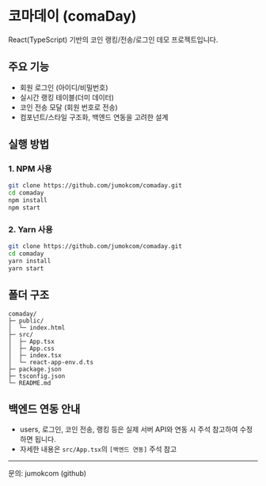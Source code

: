 # 코마데이 (comaDay)

React(TypeScript) 기반의 코인 랭킹/전송/로그인 데모 프로젝트입니다.

## 주요 기능
- 회원 로그인 (아이디/비밀번호)
- 실시간 랭킹 테이블(더미 데이터)
- 코인 전송 모달 (회원 번호로 전송)
- 컴포넌트/스타일 구조화, 백엔드 연동을 고려한 설계

## 실행 방법

### 1. NPM 사용
```bash
git clone https://github.com/jumokcom/comaday.git
cd comaday
npm install
npm start
```

### 2. Yarn 사용
```bash
git clone https://github.com/jumokcom/comaday.git
cd comaday
yarn install
yarn start
```

## 폴더 구조
```
comaday/
├─ public/
│  └─ index.html
├─ src/
│  ├─ App.tsx
│  ├─ App.css
│  ├─ index.tsx
│  └─ react-app-env.d.ts
├─ package.json
├─ tsconfig.json
└─ README.md
```

## 백엔드 연동 안내
- users, 로그인, 코인 전송, 랭킹 등은 실제 서버 API와 연동 시 주석 참고하여 수정하면 됩니다.
- 자세한 내용은 `src/App.tsx`의 `[백엔드 연동]` 주석 참고

---
문의: jumokcom (github)
